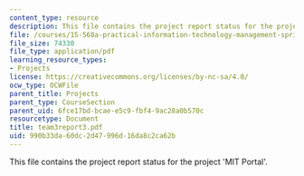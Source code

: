 ```yaml
---
content_type: resource
description: This file contains the project report status for the project 'MIT Portal'.
file: /courses/15-568a-practical-information-technology-management-spring-2005/990b33da60dc2d47996d16da8c2ca62b_team3report3.pdf
file_size: 74330
file_type: application/pdf
learning_resource_types:
- Projects
license: https://creativecommons.org/licenses/by-nc-sa/4.0/
ocw_type: OCWFile
parent_title: Projects
parent_type: CourseSection
parent_uid: 6fce17bd-bcae-e5c9-fbf4-9ac28a0b570c
resourcetype: Document
title: team3report3.pdf
uid: 990b33da-60dc-2d47-996d-16da8c2ca62b
---
```

This file contains the project report status for the project 'MIT Portal'.